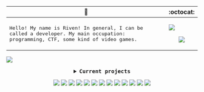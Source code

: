  🙋 | :octocat:
------------ | -------------
<samp>Hello! My name is Riven! In general, I can be called a developer. My main occupation: programming, CTF, some kind of video games.<samp>| <p><img align="center" src="https://github-readme-stats.vercel.app/api?username=Pragma-Edragon&show_icons=true&theme=dracula" /><p width="100%" align="center"><img src="https://github-readme-stats.vercel.app/api/top-langs/?username=Pragma-Edragon&layout=compact&theme=dracula" /><p>

<p><img src="https://codestats-readme.wegfan.cn/history-graph/riven?history_days=30&max_languages=15" /></p>

<details align="center">
    <summary> <b> <samp> Current projects </samp></b></summary>

<a style="text-decoration: none" align="left" href="https://github.com/Pragma-Edragon/school_21">
        <img
            src="https://github-readme-stats.vercel.app/api/pin/?username=Pragma-Edragon&repo=school_21&show_owner=true" />
    </a>

<a align="left" href="https://github.com/Pragma-Edragon/useful_scripts">
        <img src="https://github-readme-stats.vercel.app/api/pin/?username=Pragma-Edragon&repo=useful_scripts&show_owner=true" />
</a>
</details>

<p align="center">
<img src="https://visitor-badge.laobi.icu/badge?page_id=Pragma-Edragon" />
<img src="https://img.shields.io/badge/-Python-333333?style=flat&logo=python" />
<img src="https://img.shields.io/badge/-C-333333?style=flat&logo=C&logoColor=00599C" />
<img src="https://img.shields.io/badge/-docker-333333?style=flat&logo=docker&logoColor=00599C" />
<img src="https://img.shields.io/badge/-HTML5-333333?style=flat&logo=HTML5" />
<img src="https://img.shields.io/badge/-MySQL-333333?style=flat&logo=mysql" />
<img src="https://img.shields.io/badge/-postgresql-333333?style=flat&logo=postgresql" />
<img src="https://img.shields.io/badge/-Git-333333?style=flat&logo=git" />
<img src="https://img.shields.io/badge/-GitHub-333333?style=flat&logo=github" />
<img src="https://img.shields.io/badge/-codewars-333333?style=flat&logo=codewars" />
<img src="https://img.shields.io/badge/-leetcode-333333?style=flat&logo=leetcode" />
<img src="https://img.shields.io/badge/-nginx-333333?style=flat&logo=nginx" />
<img src="https://img.shields.io/badge/-django-333333?style=flat&logo=django" />
</p>
